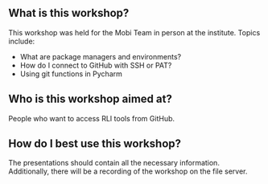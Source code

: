 ## What is this workshop?

This workshop was held for the Mobi Team in person at the institute.
Topics include:
- What are package managers and environments?
- How do I connect to GitHub with SSH or PAT?
- Using git functions in Pycharm

## Who is this workshop aimed at?

People who want to access RLI tools from GitHub.

## How do I best use this workshop?

The presentations should contain all the necessary information.  
Additionally, there will be a recording of the workshop on the file server.